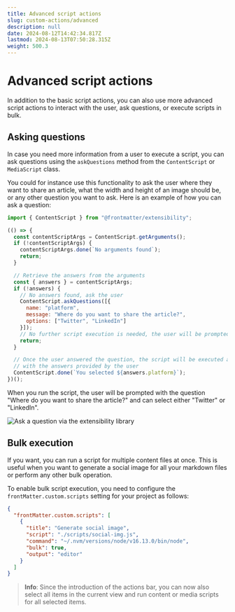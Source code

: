 ```yaml
---
title: Advanced script actions
slug: custom-actions/advanced
description: null
date: 2024-08-12T14:42:34.817Z
lastmod: 2024-08-13T07:50:28.315Z
weight: 500.3
---
```


# Advanced script actions

In addition to the basic script actions, you can also use more advanced script actions to interact
with the user, ask questions, or execute scripts in bulk.

## Asking questions

In case you need more information from a user to execute a script, you can ask questions using the
`askQuestions` method from the `ContentScript` or `MediaScript` class.

You could for instance use this functionality to ask the user where they want to share an article,
what the width and height of an image should be, or any other question you want to ask.
Here is an example of how you can ask a question:

```javascript {{ "title": "Ask questions" }}
import { ContentScript } from "@frontmatter/extensibility";

(() => {
  const contentScriptArgs = ContentScript.getArguments();
  if (!contentScriptArgs) {
    contentScriptArgs.done(`No arguments found`);
    return;
  }

  // Retrieve the answers from the arguments
  const { answers } = contentScriptArgs;
  if (!answers) {
    // No answers found, ask the user
    ContentScript.askQuestions([{
      name: "platform",
      message: "Where do you want to share the article?",
      options: ["Twitter", "LinkedIn"]
    }]);
    // No further script execution is needed, the user will be prompted with the question
    return;
  }

  // Once the user answered the question, the script will be executed again
  // with the answers provided by the user
  ContentScript.done(`You selected ${answers.platform}`);
})();
```

When you run the script, the user will be prompted with the question "Where do you want to share the
article?" and can select either "Twitter" or "LinkedIn".

![Ask a question via the extensibility library][01]

## Bulk execution

If you want, you can run a script for multiple content files at once. This is useful when you want to
generate a social image for all your markdown files or perform any other bulk operation.

To enable bulk script execution, you need to configure the `frontMatter.custom.scripts` setting for
your project as follows:

```json {{ "title": "Bulk script configuration" }}
{
  "frontMatter.custom.scripts": [
    {
      "title": "Generate social image",
      "script": "./scripts/social-img.js",
      "command": "~/.nvm/versions/node/v16.13.0/bin/node",
      "bulk": true,
      "output": "editor"
    }
  ]
}
```

> **Info**: Since the introduction of the actions bar, you can now also select all items in the current
> view and run content or media scripts for all selected items.

<!-- Link References -->

[01]: /releases/v10.3.0/extensibility-ask-question.webp
